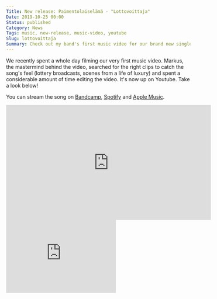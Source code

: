 ```yaml
---
Title: New release: Paimentolaiselämä - "Lottovoittaja"
Date: 2019-10-25 00:00
Status: published
Category: News
Tags: music, new-release, music-video, youtube
Slug: lottovoittaja
Summary: Check out my band's first music video for our brand new single!
---
```


We recently spent a whole day filming our very first music video. Markus, the mastermind behind the video, searched for the right clips to catch the song's feel (lottery broadcasts, scenes from a life of luxury) and spent a considerable amount of time editing the video. It's now up on Youtube. Take a look below!

You can stream the song on [Bandcamp](https://paimentolaiselama.bandcamp.com/track/lottovoittaja), [Spotify](https://open.spotify.com/album/0f12vggFTU2bhRyfQlO6ft) and [Apple Music](https://music.apple.com/…/a…/lottovoittaja-single/1485581313).

<div class="widget-container--static">
  <iframe class="widget-container__widget" width="560" height="315" src="https://www.youtube.com/embed/5gFt8gPNcQE" frameborder="0" allow="accelerometer; autoplay; encrypted-media; gyroscope; picture-in-picture" allowfullscreen></iframe>
  <iframe class="widget-container__widget" src="https://open.spotify.com/embed/album/0f12vggFTU2bhRyfQlO6ft" width="300" height="200" frameborder="0" allowtransparency="true" allow="encrypted-media"></iframe>
</div>
